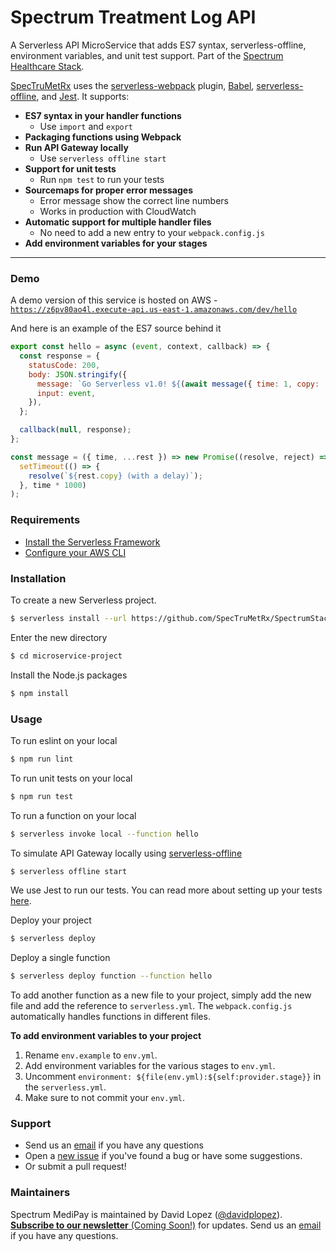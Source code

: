 # Spectrum Treatment Log API

A Serverless API MicroService that adds ES7 syntax, serverless-offline, environment variables, and unit test support. Part of the [Spectrum Healthcare Stack](http://SpecTruMetRx.com).

[SpecTruMetRx](https://github.com/SpecTruMetRx) uses the [serverless-webpack](https://github.com/serverless-heaven/serverless-webpack) plugin, [Babel](https://babeljs.io), [serverless-offline](https://github.com/dherault/serverless-offline), and [Jest](https://facebook.github.io/jest/). It supports:

- **ES7 syntax in your handler functions**
  - Use `import` and `export`
- **Packaging functions using Webpack**
- **Run API Gateway locally**
  - Use `serverless offline start`
- **Support for unit tests**
  - Run `npm test` to run your tests
- **Sourcemaps for proper error messages**
  - Error message show the correct line numbers
  - Works in production with CloudWatch
- **Automatic support for multiple handler files**
  - No need to add a new entry to your `webpack.config.js`
- **Add environment variables for your stages**

---

### Demo

A demo version of this service is hosted on AWS - [`https://z6pv80ao4l.execute-api.us-east-1.amazonaws.com/dev/hello`](https://z6pv80ao4l.execute-api.us-east-1.amazonaws.com/dev/hello)

And here is an example of the ES7 source behind it

``` javascript
export const hello = async (event, context, callback) => {
  const response = {
    statusCode: 200,
    body: JSON.stringify({
      message: `Go Serverless v1.0! ${(await message({ time: 1, copy: 'Your function executed successfully!'}))}`,
      input: event,
    }),
  };

  callback(null, response);
};

const message = ({ time, ...rest }) => new Promise((resolve, reject) => 
  setTimeout(() => {
    resolve(`${rest.copy} (with a delay)`);
  }, time * 1000)
);
```

### Requirements

- [Install the Serverless Framework](https://serverless.com/framework/docs/providers/aws/guide/installation/)
- [Configure your AWS CLI](https://serverless.com/framework/docs/providers/aws/guide/credentials/)

### Installation

To create a new Serverless project.

``` bash
$ serverless install --url https://github.com/SpecTruMetRx/SpectrumStack/tree/master/services/nodeJS-starter-service-SpectrumAPI --name microservice-project
```

Enter the new directory

``` bash
$ cd microservice-project
```

Install the Node.js packages

``` bash
$ npm install
```

### Usage

To run eslint on your local

``` bash
$ npm run lint
```

To run unit tests on your local

``` bash
$ npm run test
```

To run a function on your local

``` bash
$ serverless invoke local --function hello
```

To simulate API Gateway locally using [serverless-offline](https://github.com/dherault/serverless-offline)

``` bash
$ serverless offline start
```

We use Jest to run our tests. You can read more about setting up your tests [here](https://facebook.github.io/jest/docs/en/getting-started.html#content).

Deploy your project

``` bash
$ serverless deploy
```

Deploy a single function

``` bash
$ serverless deploy function --function hello
```

To add another function as a new file to your project, simply add the new file and add the reference to `serverless.yml`. The `webpack.config.js` automatically handles functions in different files.

**To add environment variables to your project**

1. Rename `env.example` to `env.yml`.
2. Add environment variables for the various stages to `env.yml`.
3. Uncomment `environment: ${file(env.yml):${self:provider.stage}}` in the `serverless.yml`.
4. Make sure to not commit your `env.yml`.

### Support

- Send us an [email](mailto:davidlopez@spectrumetrx.com) if you have any questions
- Open a [new issue](https://github.com/lopezdp/Spectrum/issues/new) if you've found a bug or have some suggestions.
- Or submit a pull request!

### Maintainers

Spectrum MediPay is maintained by David Lopez ([@davidplopez](https://instagram.com/davidplopez)). [**Subscribe to our newsletter** (Coming Soon!)](http://www.DavidPLopez.com) for updates. Send us an [email](mailto:davidlopez@spectrumetrx.com) if you have any questions.
